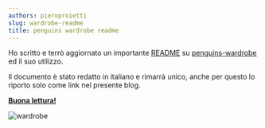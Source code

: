 ```yaml
---
authors: pieroproietti
slug: wardrobe-readme
title: penguins wardrobe readme
---
```


Ho scritto e terrò aggiornato un importante [README](https://github.com/pieroproietti/penguins-wardrobe/tree/main/DOCUMENTATION#penguins-wardrobe) su [penguins-wardrobe](https://github.com/pieroproietti/penguins-wardrobe) ed il suo utilizzo. 

Il documento è stato redatto in italiano e rimarrà unico, anche per questo lo riporto solo come link nel presente blog.

**[Buona lettura!](https://github.com/pieroproietti/penguins-wardrobe/tree/main/DOCUMENTATION#penguins-wardrobe)**


![wardrobe](https://github.com/pieroproietti/penguins-wardrobe/raw/main/DOCUMENTATION/images/wardrobe/51616859915_5f8eaabfa4_w.jpg)

